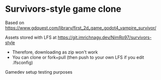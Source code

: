 # Survivors-style game clone
Based on https://www.gdquest.com/library/first_2d_game_godot4_vampire_survivor/

Assets stored with LFS at https://git.imrichnagy.dev/NimRo97/survivors-style
- Therefore, downloading as zip won't work
- You can clone or fork+pull (then push to your own LFS if you edit .lfsconfig)

Gamedev setup testing purposes
